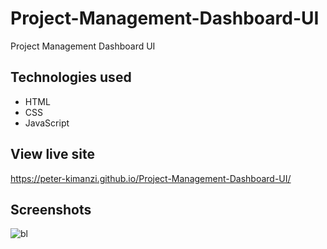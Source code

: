 # Project-Management-Dashboard-UI

Project Management Dashboard UI

## Technologies used

* HTML
* CSS
* JavaScript

## View live site

https://peter-kimanzi.github.io/Project-Management-Dashboard-UI/

## Screenshots

![bl](https://user-images.githubusercontent.com/71552773/172792437-70516c0f-9ce1-412f-b407-dec9a13a5c97.PNG)
